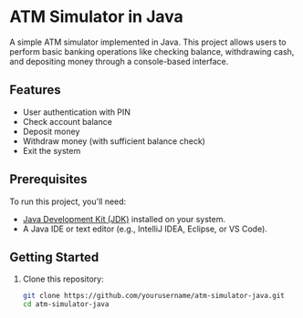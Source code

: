 # ATM Simulator in Java

A simple ATM simulator implemented in Java. This project allows users to perform basic banking operations like checking balance, withdrawing cash, and depositing money through a console-based interface.

## Features
- User authentication with PIN
- Check account balance
- Deposit money
- Withdraw money (with sufficient balance check)
- Exit the system

## Prerequisites
To run this project, you'll need:
- [Java Development Kit (JDK)](https://www.oracle.com/java/technologies/javase-downloads.html) installed on your system.
- A Java IDE or text editor (e.g., IntelliJ IDEA, Eclipse, or VS Code).

## Getting Started
1. Clone this repository:
   ```bash
   git clone https://github.com/yourusername/atm-simulator-java.git
   cd atm-simulator-java
